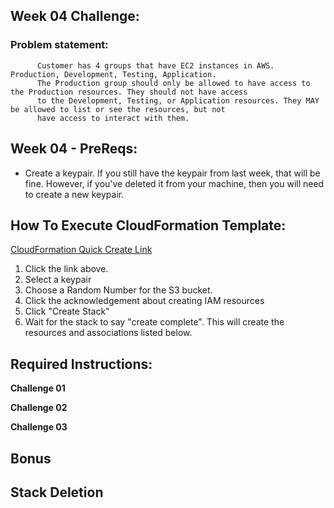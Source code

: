 ## Week 04 Challenge: 
### Problem statement: 
          Customer has 4 groups that have EC2 instances in AWS. Production, Development, Testing, Application. 
          The Production group should only be allowed to have access to the Production resources. They should not have access
          to the Development, Testing, or Application resources. They MAY be allowed to list or see the resources, but not 
          have access to interact with them.    
## Week 04 - PreReqs: 
- Create a keypair. If you still have the keypair from last week, that will be fine. However, if you've deleted it from your machine, then you will need to create a new keypair. 

## How To Execute CloudFormation Template:
[CloudFormation Quick Create Link](https://us-east-1.console.aws.amazon.com/cloudformation/home?region=us-east-1#/stacks/create/review?templateURL=https://aws-security-labs.s3.amazonaws.com/week-03-cf_template.yml&stackName=week-03-stack)
1. Click the link above.
3. Select a keypair
4. Choose a Random Number for the S3 bucket. 
4. Click the acknowledgement about creating IAM resources
5. Click "Create Stack"
6. Wait for the stack to say "create complete". This will create the resources and associations listed below.

## Required Instructions: 
**Challenge 01**

**Challenge 02**

**Challenge 03**


## Bonus 


## Stack Deletion 

